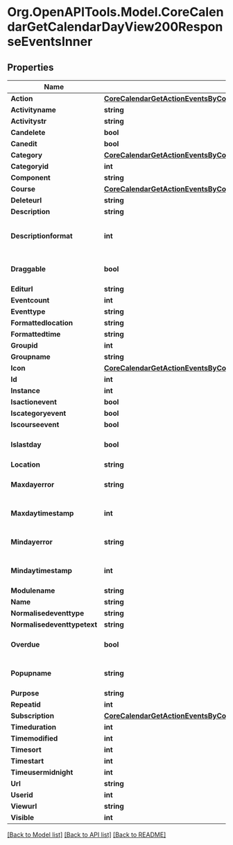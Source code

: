 # Org.OpenAPITools.Model.CoreCalendarGetCalendarDayView200ResponseEventsInner

## Properties

Name | Type | Description | Notes
------------ | ------------- | ------------- | -------------
**Action** | [**CoreCalendarGetActionEventsByCourses200ResponseGroupedbycourseInnerEventsInnerAction**](CoreCalendarGetActionEventsByCourses200ResponseGroupedbycourseInnerEventsInnerAction.md) |  | [optional] 
**Activityname** | **string** | activityname | [optional] 
**Activitystr** | **string** | activitystr | [optional] 
**Candelete** | **bool** | candelete | [optional] 
**Canedit** | **bool** | canedit | [optional] 
**Category** | [**CoreCalendarGetActionEventsByCourses200ResponseGroupedbycourseInnerEventsInnerCategory**](CoreCalendarGetActionEventsByCourses200ResponseGroupedbycourseInnerEventsInnerCategory.md) |  | [optional] 
**Categoryid** | **int** | categoryid | [optional] 
**Component** | **string** | component | [optional] 
**Course** | [**CoreCalendarGetActionEventsByCourses200ResponseGroupedbycourseInnerEventsInnerCourse**](CoreCalendarGetActionEventsByCourses200ResponseGroupedbycourseInnerEventsInnerCourse.md) |  | [optional] 
**Deleteurl** | **string** | deleteurl | [optional] 
**Description** | **string** | description | [optional] 
**Descriptionformat** | **int** | description format (1 &#x3D; HTML, 0 &#x3D; MOODLE, 2 &#x3D; PLAIN, or 4 &#x3D; MARKDOWN) | [optional] [default to 1]
**Draggable** | **bool** | draggable | [optional] [default to false]
**Editurl** | **string** | editurl | [optional] 
**Eventcount** | **int** | eventcount | [optional] 
**Eventtype** | **string** | eventtype | [optional] 
**Formattedlocation** | **string** | formattedlocation | [optional] 
**Formattedtime** | **string** | formattedtime | [optional] 
**Groupid** | **int** | groupid | [optional] 
**Groupname** | **string** | groupname | [optional] 
**Icon** | [**CoreCalendarGetActionEventsByCourses200ResponseGroupedbycourseInnerEventsInnerIcon**](CoreCalendarGetActionEventsByCourses200ResponseGroupedbycourseInnerEventsInnerIcon.md) |  | [optional] 
**Id** | **int** | id | [optional] 
**Instance** | **int** | instance | [optional] 
**Isactionevent** | **bool** | isactionevent | [optional] 
**Iscategoryevent** | **bool** | iscategoryevent | [optional] 
**Iscourseevent** | **bool** | iscourseevent | [optional] 
**Islastday** | **bool** | islastday | [optional] [default to false]
**Location** | **string** | location | [optional] 
**Maxdayerror** | **string** | maxdayerror | [optional] [default to "null"]
**Maxdaytimestamp** | **int** | maxdaytimestamp | [optional] [default to null]
**Mindayerror** | **string** | mindayerror | [optional] [default to "null"]
**Mindaytimestamp** | **int** | mindaytimestamp | [optional] [default to null]
**Modulename** | **string** | modulename | [optional] 
**Name** | **string** | name | [optional] 
**Normalisedeventtype** | **string** | normalisedeventtype | [optional] 
**Normalisedeventtypetext** | **string** | normalisedeventtypetext | [optional] 
**Overdue** | **bool** | overdue | [optional] [default to false]
**Popupname** | **string** | popupname | [optional] [default to "null"]
**Purpose** | **string** | purpose | [optional] 
**Repeatid** | **int** | repeatid | [optional] 
**Subscription** | [**CoreCalendarGetActionEventsByCourses200ResponseGroupedbycourseInnerEventsInnerSubscription**](CoreCalendarGetActionEventsByCourses200ResponseGroupedbycourseInnerEventsInnerSubscription.md) |  | [optional] 
**Timeduration** | **int** | timeduration | [optional] 
**Timemodified** | **int** | timemodified | [optional] 
**Timesort** | **int** | timesort | [optional] 
**Timestart** | **int** | timestart | [optional] 
**Timeusermidnight** | **int** | timeusermidnight | [optional] 
**Url** | **string** | url | [optional] 
**Userid** | **int** | userid | [optional] 
**Viewurl** | **string** | viewurl | [optional] 
**Visible** | **int** | visible | [optional] 

[[Back to Model list]](../README.md#documentation-for-models) [[Back to API list]](../README.md#documentation-for-api-endpoints) [[Back to README]](../README.md)

